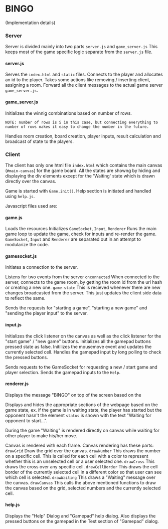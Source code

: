 # BINGO
(Implementation details)

### Server
Server is divided mainly into two parts
`server.js` and `game_server.js`
This keeps most of the game specific logic separate from the `server.js` file.
#### server.js
Serves the `index.html` and `static` files.
Connects to the player and allocates an id to the player.
Takes some actions like removing / inserting client, assigning a room.
Forward all the client messages to the actual game server `game_server.js`.
#### game_server.js
Initializes the winnig combinations based on number of rows.
    
    NOTE: number of rows is 5 in this case, but connecting everything to number of rows makes it easy to change the number in the future.

Handles room creation, board creation, player inputs, result calculation and broadcast of state to the players.

### Client
The client has only one html file `index.html` which contains the main canvas (`#main-canvas`) for the game board.
All the states are showng by hiding and displaying the div elements except for the 'Waiting' state which is drawn directly over the canvas.

Game is started with `Game.init()`.
Help section is initiated and handled using `help.js`.

Javascript files used are:
#### game.js
Loads the resources
Initializes `GameSocket`, `Input`, `Renderer`
Runs the main game loop to update the game, check for inputs and re-render the game.
`GameSocket`, `Input` and `Renderer` are separated out in an attempt to modularize the code.

#### gamesocket.js
Initiates a connection to the server.

Listens for two events from the server
`onconnected` When connected to the server, connects to the game room, by getting the room id from the url hash or creating a new one.
`game-state` This is recieved whenever there are new changes broadcasted from the server. This just updates the client side data to reflect the same.

Sends the requests for "starting a game", "starting a new game" and "sending the player input" to the server.

#### input.js
Initializes the click listener on the canvas as well as the click listener for the "start game" / "new game" buttons.
Initializes all the gamepad buttons pressed state as false.
Initilizes the mousemove event and updates the currently selected cell.
Handles the gamepad input by long polling to check the pressed buttons.

Sends requests to the GameSocket for requesting a new / start game and player selection.
Sends the gamepad inputs to the `Help`.

#### renderer.js
Displays the message "BINGO" on top of the screen based on the 

Displays and hides the appropriate sections of the webpage based on the game state, ex. if the game is in waiting state, the player has started but the opponent hasn't the element `status` is shown with the text "Waiting for opponent to start...".

During the game "Waiting" is rendered directly on canvas while waiting for other player to make his/her move.

Canvas is rendered with each frame.
Canvas rendering has these parts:
`drawGrid` Draw the grid over the canvas.
`drawNumber` This draws the number on a specific cell. This is called for each cell with a color to represent whether this is an unselected cell or a user selected one.
`drawCross` This draws the cross over any specific cell.
`drawCellBorder` This draws the cell border of the currently selected cell in a different color so that user can see which cell is selected.
`drawWaiting` This draws a "Waiting" message over the canvas.
`drawCanvas` This calls the above mentioned functions to draw the canvas based on the grid, selected numbers and the currently selected cell.

#### help.js
Displays the "Help" Dialog and "Gamepad" help dialog.
Also displays the pressed buttons on the gamepad in the Test section of "Gamepad" dialog.

